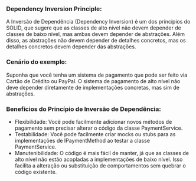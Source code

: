 ### Dependency Inversion Principle:

A Inversão de Dependência (Dependency Inversion) é um dos princípios do SOLID, que sugere que as classes de alto nível não devem depender de classes de baixo nível, mas ambas devem depender de abstrações. Além disso, as abstrações não devem depender de detalhes concretos, mas os detalhes concretos devem depender das abstrações.


### Cenário do exemplo:

Suponha que você tenha um sistema de pagamento que pode ser feito via Cartão de Crédito ou PayPal. O sistema de pagamento de alto nível não deve depender diretamente de implementações concretas, mas sim de abstrações.

### Benefícios do Princípio de Inversão de Dependência:

- Flexibilidade: Você pode facilmente adicionar novos métodos de pagamento sem precisar alterar o código da classe PaymentService.
- Testabilidade: Você pode facilmente criar mocks ou stubs para as implementações de IPaymentMethod ao testar a classe PaymentService.
- Manutenibilidade: O código é mais fácil de manter, já que as classes de alto nível não estão acopladas a implementações de baixo nível. Isso facilita a alteração ou substituição de comportamentos sem quebrar o código existente.